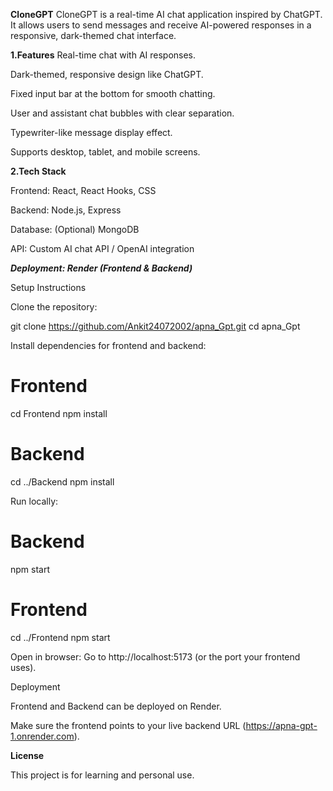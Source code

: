 **CloneGPT** 
CloneGPT is a real-time AI chat application inspired by ChatGPT. It allows users to send messages and receive AI-powered responses in a responsive, dark-themed chat interface.

**1.Features**
Real-time chat with AI responses.

Dark-themed, responsive design like ChatGPT.

Fixed input bar at the bottom for smooth chatting.

User and assistant chat bubbles with clear separation.

Typewriter-like message display effect.

Supports desktop, tablet, and mobile screens.

**2.Tech Stack**

Frontend: React, React Hooks, CSS

Backend: Node.js, Express

Database: (Optional) MongoDB

API: Custom AI chat API / OpenAI integration

***Deployment: Render (Frontend & Backend)***

Setup Instructions

Clone the repository:

git clone https://github.com/Ankit24072002/apna_Gpt.git
cd apna_Gpt


Install dependencies for frontend and backend:

# Frontend
cd Frontend
npm install

# Backend
cd ../Backend
npm install


Run locally:

# Backend
npm start

# Frontend
cd ../Frontend
npm start


Open in browser:
Go to http://localhost:5173
 (or the port your frontend uses).

Deployment

Frontend and Backend can be deployed on Render.

Make sure the frontend points to your live backend URL (https://apna-gpt-1.onrender.com).

**License**

This project is for learning and personal use.
